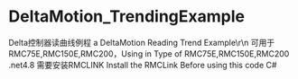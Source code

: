 # DeltaMotion_TrendingExample
Delta控制器读曲线例程 a DeltaMotion Reading Trend Example\r\n
可用于RMC75E,RMC150E,RMC200，Using in Type of RMC75E,RMC150E,RMC200
.net4.8
需要安装RMCLINK Install the RMCLink Before using this code
C#
